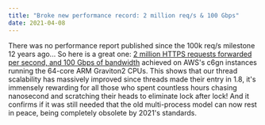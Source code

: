 ```yaml
---
title: "Broke new performance record: 2 million req/s & 100 Gbps"
date: 2021-04-08
---
```


There was no performance report published since the 100k req/s milestone 12 years ago... So here is a great one: [2 million HTTPS requests forwarded per second, and 100 Gbps of bandwidth](https://www.haproxy.com/blog/haproxy-forwards-over-2-million-http-requests-per-second-on-a-single-aws-arm-instance/) achieved on AWS's c6gn instances running the 64-core ARM Graviton2 CPUs. This shows that our thread scalability has massively improved since threads made their entry in 1.8, it's immensely rewarding for all those who spent countless hours chasing nanosecond and scratching their heads to eliminate lock after lock! And it confirms if it was still needed that the old multi-process model can now rest in peace, being completely obsolete by 2021's standards.
